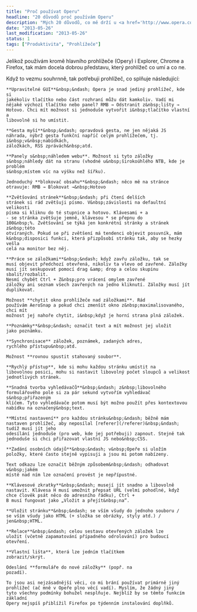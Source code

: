 ```yaml
---
title: "Proč používat Operu"
headline: "20 důvodů proč používám Operu"
description: "Mých 20 důvodů, co mě drží u <a href='http://www.opera.com/'>prohlížeče Opera</a>."
date: "2013-05-26"
last_modification: "2013-05-26"
status: 1
tags: ["Produktivita", "Prohlížeče"]
---
```


Jelikož používám kromě hlavního prohlížeče (Opery) i&nbsp;Explorer,
Chrome a Firefox, tak mám docela dobrou představu, který prohlížeč co
umí a co ne.

Když to vezmu souhrnně, tak potřebuji prohlížeč, co splňuje
následující:

    **Upravitelné GUI**&nbsp;&ndash; Opera je snad jediný prohlížeč, kde si
    jakékoliv tlačítko nebo část rozhraní můžu dát kamkoliv. Vadí mi
    nějaké výchozí tlačítko nebo panel? RMB → Odstranit z&nbsp;lišty →
    Hotovo. Chci mít možnost si jednoduše vytvořit i&nbsp;tlačítko vlastní a
    libovolně si ho umístit.

    **Gesta myší**&nbsp;&ndash; opravdová gesta, ne jen nějaká JS
    náhrada, nýbrž gesta funkční napříč celým prohlížečem, tj. i&nbsp;v&nbsp;nabídkách,
    záložkách, RSS zprávách&nbsp;atd.

    **Panely s&nbsp;náhledem webu**. Možnost si tyto záložky
    s&nbsp;náhledy dát na stranu (vhodné u&nbsp;širokoúhlého NTB, kde je problém
    s&nbsp;místem víc na výšku než šířku).

    Jednoduchý **blokovač obsahu**&nbsp;&ndash; něco mě na stránce
    otravuje: RMB → Blokovat →&nbsp;Hotovo

    **Zvětšování stránek**&nbsp;&ndash; při čtení delších
    stránek si rád zvětšuji písmo. V&nbsp;závislosti na defaultní velikosti
    písma si kliknu do té stupnice a hotovo. Klávesami + a
    - se stránka zvětšuje jemně, klávesou * se přepnu do
    100&nbsp;%. Zvětšování se týká jen konkrétní stránky a stránek z&nbsp;této
    otvíraných. Pokud se při zvětšení má tendenci objevit posuvník, mám
    k&nbsp;disposici funkci, která přizpůsobí stránku tak, aby se hezky vešla
    celá na monitor bez něj.

    **Práce se záložkami**&nbsp;&ndash; když zavřu záložku, tak se
    musí objevit předchozí otevřená, nikoliv ta vlevo od zavřené. Záložky
    musí jít seskupovat pomocí drag &amp; drop a celou skupinu sbalit/rozbalit.
    Nesmí chybět Ctrl + Z&nbsp;pro vrácení omylem zavřené
    záložky ani seznam všech zavřených na jedno kliknutí. Záložky musí jít
    duplikovat.

    Možnost **chytit okno prohlížeče nad záložkami**. Rád
    používám AeroSnap a pokud chci zmenšit okno z&nbsp;maximalisovaného, chci mít
    možnost jej nahoře chytit, i&nbsp;když je horní strana plná záložek.

    **Poznámky**&nbsp;&ndash; označit text a mít možnost jej uložit
    jako poznámku.

    **Synchronisace** záložek, poznámek, zadaných adres,
    rychlého přístupu&nbsp;atd.

    Možnost **rovnou spustit stahovaný soubor**.

    **Rychlý přístup**, kde si mohu každou stránku umístit na
    libovolnou posici, mohu si nastavit libovolný počet sloupců a velikost
    jednotlivých stránek.

    **Snadná tvorba vyhledávačů**&nbsp;&ndash; z&nbsp;libovolného
    formulářového pole si za pár sekund vytvořím vyhledávač s&nbsp;přiřazeným
    klíčem. Tyto vyhledávače potom musí být možno použít přes kontextovou
    nabídku na označený&nbsp;text.

    **Místní nastavení** pro každou stránku&nbsp;&ndash; běžně mám
    nastaven prohlížeč, aby neposílal [referer](/referer)&nbsp;&ndash; tudíž musí jít jeho
    odesílání jednoduše (pro web, kde jej potřebuji) zapnout. Stejně tak
    jednoduše si chci přiřazovat vlastní JS nebo&nbsp;CSS.

    **Zadání osobních údajů**&nbsp;&ndash; v&nbsp;Opeře si uložím
    položky, které často stejně vypisuji a jsou mi potom nabízeny.

    Text odkazu lze označit běžným způsobem&nbsp;&ndash; odhadovat v&nbsp;jakém
    místě nad ním lze označení provést je nepřípustné.

    **Klávesové zkratky**&nbsp;&ndash; musejí jít snadno a libovolně
    nastavit. Klávesa H musí umožnit přepsat URL (velmi pohodlné, když chce člověk psát něco do adresního řádku), Ctrl +
    B musí fungovat jako „Vložit a přejít&nbsp;na“.

    **Uložit stránku**&nbsp;&ndash; se vším všudy do jednoho souboru /
    se vším všudy jako HTML (+ složka se obrázky, styly atd.) / jen&nbsp;HTML.

    **Relace**&nbsp;&ndash; celou sestavu otevřených záložek lze
    uložit (včetně zapamatování případného odrolování) pro budoucí
    otevření.

    **Vlastní lišta**, která lze jedním tlačítkem
    zobrazit/skrýt.

    Odeslání **formuláře do nové záložky** (popř. na
    pozadí).

    To jsou asi nejzásadnější věci, co mi brání používat primárně jiný prohlížeč (ač mně v Opeře plno věcí vadí). Myslím, že žádný jiný
    tyto všechny podmínky bohužel nesplňuje. Nejblíž by se těmto funkcím základní
    Opery nejspíš přiblížil Firefox po týdenním instalování doplňků.